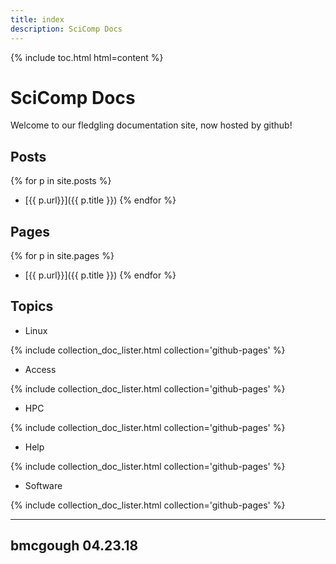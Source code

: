 ```yaml
---
title: index
description: SciComp Docs
---
```


{% include toc.html html=content %}

# SciComp Docs
Welcome to our fledgling documentation site, now hosted by github!

## Posts

{% for p in site.posts %}
 * [{{ p.url}}]({{ p.title }})
{% endfor %}

## Pages

{% for p in site.pages %}
 * [{{ p.url}}]({{ p.title }})
{% endfor %}

## Topics

* Linux

{% include collection_doc_lister.html collection='github-pages' %}

* Access

{% include collection_doc_lister.html collection='github-pages' %}

* HPC

{% include collection_doc_lister.html collection='github-pages' %}

* Help

{% include collection_doc_lister.html collection='github-pages' %}

* Software

{% include collection_doc_lister.html collection='github-pages' %}

---
bmcgough 04.23.18
---
